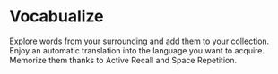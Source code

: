 # Vocabualize

Explore words from your surrounding and add them to your collection.  
Enjoy an automatic translation into the language you want to acquire.  
Memorize them thanks to Active Recall and Space Repetition.